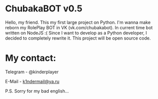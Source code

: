 # ChubakaBOT v0.5
Hello, my friend. This my first large project on Python.
I'm wanna make reborn my RolePlay BOT in VK (vk.com/chubakabot).
In current time bot written on NodeJS :(
Since I want to develop as a Python developer, I decided to completely rewrite it.
This project will be open source code.

# My contact:
Telegram - @kinderplayer

E-Mail - k1ndermail@ya.ru


P.S. Sorry for my bad english...
